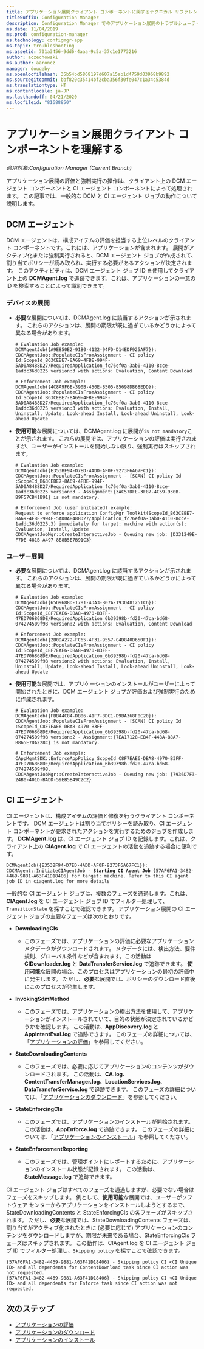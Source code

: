 ```yaml
---
title: アプリケーション展開クライアント コンポーネントに関するテクニカル リファレンス
titleSuffix: Configuration Manager
description: Configuration Manager でのアプリケーション展開のトラブルシューティングに使用されるクライアント コンポーネントです。
ms.date: 11/04/2019
ms.prod: configuration-manager
ms.technology: configmgr-app
ms.topic: troubleshooting
ms.assetid: 701a3456-9dd6-4aaa-9c5a-37c1e1773216
author: aczechowski
ms.author: aaroncz
manager: dougeby
ms.openlocfilehash: 35b54bd5868197d607a15ab1d4759d03968b9892
ms.sourcegitcommit: bbf820c35414bf2cba356f30fe047c1a34c5384d
ms.translationtype: HT
ms.contentlocale: ja-JP
ms.lasthandoff: 04/21/2020
ms.locfileid: "81688850"
---
```

# <a name="understanding-application-deployment-client-components"></a>アプリケーション展開クライアント コンポーネントを理解する

*適用対象:Configuration Manager (Current Branch)*

アプリケーション展開の評価と強制実行の操作は、クライアント上の DCM エージェント コンポーネントと CI エージェント コンポーネントによって処理されます。 この記事では、一般的な DCM と CI エージェント ジョブの動作について説明します。

## <a name="dcm-agent"></a>DCM エージェント

DCM エージェントは、構成アイテムの評価を担当する上位レベルのクライアント コンポーネントです。これには、アプリケーションが含まれます。 展開がアクティブ化または強制実行されると、DCM エージェント ジョブが作成されて、割り当てポリシーが読み取られ、実行する必要があるアクションが決定されます。 このアクティビティは、DCM エージェント ジョブ ID を使用してクライアント上の **DCMAgent.log** で追跡できます。これは、アプリケーションの一意の ID を検索することによって識別できます。

### <a name="device-deployments"></a>デバイスの展開

- **必要**な展開については、DCMAgent.log に該当するアクションが示されます。 これらのアクションは、展開の期限が既に過ぎているかどうかによって異なる場合があります。

    ```text
    # Evaluation Job example:
    DCMAgentJob({A9E850E2-91B0-4122-94FD-D14EDF925AF7}): CDCMAgentJob::PopulateCIsFromAssignment - CI policy Id:ScopeId_B63CEBE7-8A69-4FBE-994F-5AD0A8488D27/RequiredApplication_fc76ef0a-3ab0-4110-8cce-1addc36d0225 version:3 with actions: Evaluation, Content Download

    # Enforcement Job example:
    DCMAgentJob({4C8A9F6E-390B-450E-B505-B5698DB68EDD}): CDCMAgentJob::PopulateCIsFromAssignment - CI policy Id:ScopeId_B63CEBE7-8A69-4FBE-994F-5AD0A8488D27/RequiredApplication_fc76ef0a-3ab0-4110-8cce-1addc36d0225 version:3 with actions: Evaluation, Install, Uninstall, Update, Look-ahead Install, Look-ahead Uninstall, Look-ahead Update
    ```

- **使用可能**な展開については、DCMAgent.log に展開が`is not mandatory`ことが示されます。 これらの展開では、アプリケーションの評価は実行されますが、ユーザーがインストールを開始しない限り、強制実行はスキップされます。

    ```text
    # Evaluation Job example:
    DCMAgentJob({E353BF94-D7ED-4ADD-AF0F-9273F6A67FC1}): CDCMAgentJob::PopulateCIsFromAssignment - [SCAN] CI policy Id :ScopeId_B63CEBE7-8A69-4FBE-994F-5AD0A8488D27/RequiredApplication_fc76ef0a-3ab0-4110-8cce-1addc36d0225 version:3 - Assignment:{3AC57DFE-3F87-4C59-930B-B9F57CB41B91} is not mandatory.

    # Enforcement Job (user initiated) example:
    Request to enforce application ConfigMgr Toolkit(ScopeId_B63CEBE7-8A69-4FBE-994F-5AD0A8488D27/Application_fc76ef0a-3ab0-4110-8cce-1addc36d0225.3) immediately for target: machine with action(s): Evaluation, Install, Update
    CDCMAgentJobMgr::CreateInteractiveJob - Queuing new job: {D331249E-F7DE-481B-A497-8E8B5E7B91C3}

    ```

### <a name="user-deployments"></a>ユーザー展開

- **必要**な展開については、DCMAgent.log に該当するアクションが示されます。 これらのアクションは、展開の期限が既に過ぎているかどうかによって異なる場合があります。

    ```text
    # Evaluation Job example:
    DCMAgentJob({65D9688D-1781-4DA3-B07A-193D481251C6}): CDCMAgentJob::PopulateCIsFromAssignment - CI policy Id:ScopeId_C8F7EAE6-DBA8-4970-B3FF-47ED706868DE/RequiredApplication_6b39398b-fd20-47ca-bd68-074274509f98 version:2 with actions: Evaluation, Content Download

    # Enforcement Job example:
    DCMAgentJob({2B0DA272-FC65-4F31-9557-C4D840D650F1}): CDCMAgentJob::PopulateCIsFromAssignment - CI policy Id:ScopeId_C8F7EAE6-DBA8-4970-B3FF-47ED706868DE/RequiredApplication_6b39398b-fd20-47ca-bd68-074274509f98 version:2 with actions: Evaluation, Install, Uninstall, Update, Look-ahead Install, Look-ahead Uninstall, Look-ahead Update
    ```

- **使用可能**な展開では、アプリケーションのインストールがユーザーによって開始されたときに、DCM エージェント ジョブが評価および強制実行のために作成されます。

    ```text
    # Evaluation Job example:
    DCMAgentJob({FBB44C84-DB06-41F7-8DC1-D9BA368F0C20}): CDCMAgentJob::PopulateCIsFromAssignment - [SCAN] CI policy Id :ScopeId_C8F7EAE6-DBA8-4970-B3FF-47ED706868DE/RequiredApplication_6b39398b-fd20-47ca-bd68-074274509f98 version:2 - Assignment:{7EA17128-EB4F-448A-88A7-B865E7DA228C} is not mandatory.

    # Enforcement Job example:
    CAppMgmtSDK::EnforceAppPolicy ScopeId_C8F7EAE6-DBA8-4970-B3FF-47ED706868DE/RequiredApplication_6b39398b-fd20-47ca-bd68-074274509f98.
    CDCMAgentJobMgr::CreateInteractiveJob - Queuing new job: {7936D7F3-24B0-401D-BADD-59EB5B49C2C2}
    ```

## <a name="ci-agent"></a>CI エージェント

CI エージェントは、構成アイテムの評価と修復を行うクライアント コンポーネントです。 DCM エージェントは割り当てポリシーを読み取り、CI エージェント コンポーネントが要求されたアクションを実行するためのジョブを作成します。 **DCMAgent.log** は、CI エージェント ジョブ ID を記録します。これは、クライアント上の **CIAgent.log** で CI エージェントの活動を追跡する場合に便利です。

<pre><code class="lang-text">DCMAgentJob({E353BF94-D7ED-4ADD-AF0F-9273F6A67FC1}): CDCMAgent::InitiateCIAgentJob - <b>Starting CI Agent Job</b> {57AF6FA1-3482-4469-9881-A63F41D18406} for target: machine. Refer to this CI agent job ID in ciagent.log for more details
</code></pre>

一般的な CI エージェント ジョブは、複数のフェーズを通過します。これは、**CIAgent.log** を CI エージェント ジョブ ID でフィルター処理して、`TransitionState` を探すことで確認できます。 アプリケーション展開の CI エージェント ジョブの主要なフェーズは次のとおりです。

- **DownloadingCIs**
  - このフェーズでは、アプリケーションの評価に必要なアプリケーション メタデータがダウンロードされます。 メタデータには、検出方法、要件規則、グローバル条件などが含まれます。この活動は **CIDownloader.log** と **DataTransferService.log** で追跡できます。 **使用可能**な展開の場合、このプロセスはアプリケーションの最初の評価中に発生します。 ただし、**必要**な展開では、ポリシーのダウンロード直後にこのプロセスが発生します。

- **InvokingSdmMethod**
  - このフェーズでは、アプリケーションの検出方法を使用して、アプリケーションがインストールされていて、目的の状態が決定されているかどうかを確認します。 この活動は、**AppDiscovery.log** と **AppIntentEval.log** で追跡できます。 このフェーズの詳細については、「[アプリケーションの評価](deployment-evaluation-technical-reference.md)」を参照してください。

- **StateDownloadingContents**
  - このフェーズでは、必要に応じてアプリケーションのコンテンツがダウンロードされます。 この活動は、**CA.log**、**ContentTransferManager.log**、**LocationServices.log**、**DataTransferService.log** で追跡できます。 このフェーズの詳細については、「[アプリケーションのダウンロード](deployment-download-technical-reference.md)」を参照してください。

- **StateEnforcingCIs**
  - このフェーズでは、アプリケーションのインストールが開始されます。 この活動は、**AppEnforce.log** で追跡できます。 このフェーズの詳細については、「[アプリケーションのインストール](deployment-install-technical-reference.md)」を参照してください。

- **StateEnforcementReporting**
  - このフェーズでは、管理ポイントにレポートするために、アプリケーションのインストール状態が記録されます。 この活動は、**StateMessage.log** で追跡できます。

CI エージェント ジョブはすべてのフェーズを通過しますが、必要でない場合はフェーズをスキップします。 例として、**使用可能**な展開では、ユーザーがソフトウェア センターからアプリケーションをインストールしようとするまで、StateDownloadingContents と StateEnforcingCIs の各フェーズがスキップされます。 ただし、**必要**な展開では、StateDownloadingContents フェーズは、割り当てがアクティブ化されたときに (必要に応じて) アプリケーションのコンテンツをダウンロードしますが、期限が未来である場合、StateEnforcingCIs フェーズはスキップされます。 この動作は、CIAgent.log を CI エージェント ジョブ ID でフィルター処理し、`Skipping policy` を探すことで確認できます。

```text
{57AF6FA1-3482-4469-9881-A63F41D18406} - Skipping policy CI <CI Unique ID> and all dependents for ContentDownload task since CI action was not requested.
{57AF6FA1-3482-4469-9881-A63F41D18406} - Skipping policy CI <CI Unique ID> and all dependents for Enforce task since CI action was not requested.
```

## <a name="next-steps"></a>次のステップ

- [アプリケーションの評価](deployment-evaluation-technical-reference.md)
- [アプリケーションのダウンロード](deployment-download-technical-reference.md)
- [アプリケーションのインストール](deployment-install-technical-reference.md)
